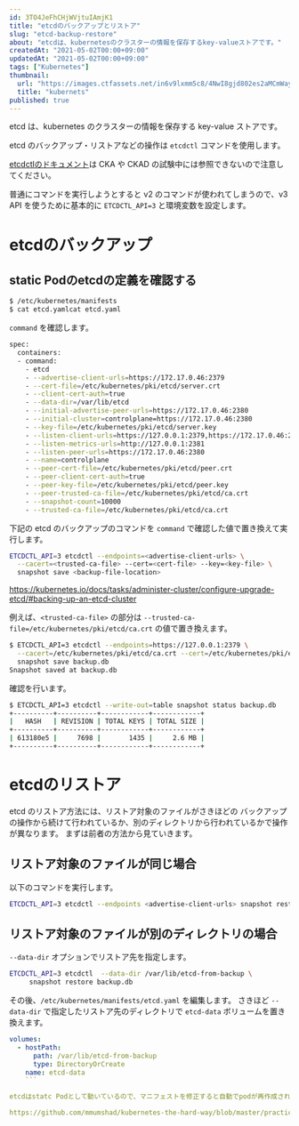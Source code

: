 ```yaml
---
id: 3TO4JeFhCHjWVjtuIAmjK1
title: "etcdのバックアップとリストア"
slug: "etcd-backup-restore"
about: "etcdは、kubernetesのクラスターの情報を保存するkey-valueストアです。"
createdAt: "2021-05-02T00:00+09:00"
updatedAt: "2021-05-02T00:00+09:00"
tags: ["Kubernetes"]
thumbnail:
  url: "https://images.ctfassets.net/in6v9lxmm5c8/4NwI8gjd802es2aMCmWay7/5b1d1468d43c4ffc3623b33decec3eea/k8s.png"
  title: "kubernets"
published: true
---
```

etcd は、kubernetes のクラスターの情報を保存する key-value ストアです。

etcd のバックアップ・リストアなどの操作は `etcdctl` コマンドを使用します。

[etcdctlのドキュメント](https://etcd.io/docs/)は CKA や CKAD の試験中には参照できないので注意してください。

普通にコマンドを実行しようとすると v2 のコマンドが使われてしまうので、v3 API を使うために基本的に `ETCDCTL_API=3` と環境変数を設定します。

# etcdのバックアップ

## static Podのetcdの定義を確認する

```sh
$ /etc/kubernetes/manifests
$ cat etcd.yamlcat etcd.yaml
```

`command` を確認します。

```sh
spec:
  containers:
  - command:
    - etcd
    - --advertise-client-urls=https://172.17.0.46:2379
    - --cert-file=/etc/kubernetes/pki/etcd/server.crt
    - --client-cert-auth=true
    - --data-dir=/var/lib/etcd
    - --initial-advertise-peer-urls=https://172.17.0.46:2380
    - --initial-cluster=controlplane=https://172.17.0.46:2380
    - --key-file=/etc/kubernetes/pki/etcd/server.key
    - --listen-client-urls=https://127.0.0.1:2379,https://172.17.0.46:2379
    - --listen-metrics-urls=http://127.0.0.1:2381
    - --listen-peer-urls=https://172.17.0.46:2380
    - --name=controlplane
    - --peer-cert-file=/etc/kubernetes/pki/etcd/peer.crt
    - --peer-client-cert-auth=true
    - --peer-key-file=/etc/kubernetes/pki/etcd/peer.key
    - --peer-trusted-ca-file=/etc/kubernetes/pki/etcd/ca.crt
    - --snapshot-count=10000
    - --trusted-ca-file=/etc/kubernetes/pki/etcd/ca.crt
```

下記の etcd のバックアップのコマンドを `command` で確認した値で置き換えて実行します。

```sh
ETCDCTL_API=3 etcdctl --endpoints=<advertise-client-urls> \
  --cacert=<trusted-ca-file> --cert=<cert-file> --key=<key-file> \
  snapshot save <backup-file-location>
```

https://kubernetes.io/docs/tasks/administer-cluster/configure-upgrade-etcd/#backing-up-an-etcd-cluster

例えば、`<trusted-ca-file>` の部分は `--trusted-ca-file=/etc/kubernetes/pki/etcd/ca.crt` の値で置き換えます。

```sh
$ ETCDCTL_API=3 etcdctl --endpoints=https://127.0.0.1:2379 \
  --cacert=/etc/kubernetes/pki/etcd/ca.crt --cert=/etc/kubernetes/pki/etcd/server.crt --key=/etc/kubernetes/pki/etcd/server.key \
  snapshot save backup.db
Snapshot saved at backup.db
```

確認を行います。

```sh
$ ETCDCTL_API=3 etcdctl --write-out=table snapshot status backup.db
+----------+----------+------------+------------+
|   HASH   | REVISION | TOTAL KEYS | TOTAL SIZE |
+----------+----------+------------+------------+
| 613180e5 |     7698 |       1435 |     2.6 MB |
+----------+----------+------------+------------+
```

# etcdのリストア

etcd のリストア方法には、リストア対象のファイルがさきほどの
バックアップの操作から続けて行われているか、別のディレクトリから行われているかで操作が異なります。
まずは前者の方法から見ていきます。

## リストア対象のファイルが同じ場合

以下のコマンドを実行します。

```sh
ETCDCTL_API=3 etcdctl --endpoints <advertise-client-urls> snapshot restore backup.db
```

## リストア対象のファイルが別のディレクトリの場合

`--data-dir` オプションでリストア先を指定します。

```sh
ETCDCTL_API=3 etcdctl  --data-dir /var/lib/etcd-from-backup \
     snapshot restore backup.db
```

その後、`/etc/kubernetes/manifests/etcd.yaml` を編集します。
さきほど `--data-dir` で指定したリストア先のディレクトリで `etcd-data` ボリュームを置き換えます。

```yaml
volumes:
  - hostPath:
      path: /var/lib/etcd-from-backup
      type: DirectoryOrCreate
    name: etcd-data
    ```

etcdはstatc Podとして動いているので、マニフェストを修正すると自動でpodが再作成されます。

https://github.com/mmumshad/kubernetes-the-hard-way/blob/master/practice-questions-answers/cluster-maintenance/backup-etcd/etcd-backup-and-restore.md#3-restore-etcd-snapshot-to-a-new-folder
